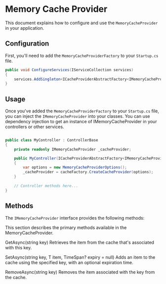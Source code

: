 # Memory Cache Provider

This document explains how to configure and use the `MemoryCacheProvider` in your application.

## Configuration

First, you'll need to add the `MemoryCacheProviderFactory` to your `Startup.cs` file.

```csharp
public void ConfigureServices(IServiceCollection services)
{
    services.AddSingleton<ICacheProviderAbstractFactory<IMemoryCacheProvider, MemoryCacheProviderOptions>, MemoryCacheProviderFactory>();
}

```

 ## Usage

Once you've added the `MemoryCacheProviderFactory` to your `Startup.cs` file, you can inject the `IMemoryCacheProvider` into your classes. You can use dependency injection to get an instance of IMemoryCacheProvider in your controllers or other services.

```csharp

public class MyController : ControllerBase
{
    private readonly IMemoryCacheProvider _cacheProvider;

    public MyController(ICacheProviderAbstractFactory<IMemoryCacheProvider, MemoryCacheProviderOptions> cacheFactory)
    {
        var options = new MemoryCacheProviderOptions();
        _cacheProvider = cacheFactory.CreateCacheProvider(options);
    }
    
    // Controller methods here...
}

```

 ## Methods

The `IMemoryCacheProvider` interface provides the following methods:

This section describes the primary methods available in the MemoryCacheProvider.

GetAsync<T>(string key)
Retrieves the item from the cache that's associated with this key.

SetAsync<T>(string key, T item, TimeSpan? expiry = null)
Adds an item to the cache using the specified key, with an optional expiration time.

RemoveAsync(string key)
Removes the item associated with the key from the cache.

